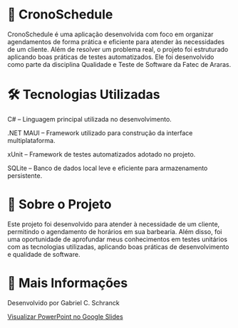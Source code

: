# 🚀 CronoSchedule
CronoSchedule é uma aplicação desenvolvida com foco em organizar agendamentos de forma prática e eficiente para atender às necessidades de um cliente. Além de resolver um problema real, o projeto foi estruturado aplicando boas práticas de testes automatizados. Ele foi desenvolvido como parte da disciplina Qualidade e Teste de Software da Fatec de Araras.

# 🛠 Tecnologias Utilizadas
C# – Linguagem principal utilizada no desenvolvimento.

.NET MAUI – Framework utilizado para construção da interface multiplataforma.

xUnit – Framework de testes automatizados adotado no projeto.

SQLite – Banco de dados local leve e eficiente para armazenamento persistente.

# 📖 Sobre o Projeto
Este projeto foi desenvolvido para atender à necessidade de um cliente, permitindo o agendamento de horários em sua barbearia. Além disso, foi uma oportunidade de aprofundar meus conhecimentos em testes unitários com as tecnologias utilizadas, aplicando boas práticas de desenvolvimento e qualidade de software.

# 🔗 Mais Informações
Desenvolvido por Gabriel C. Schranck

[Visualizar PowerPoint no Google Slides](https://docs.google.com/presentation/d/1ylNOK1i7t_p66BY8bkdjHZFzDrYBeovJ/edit#slide=id.p1)
